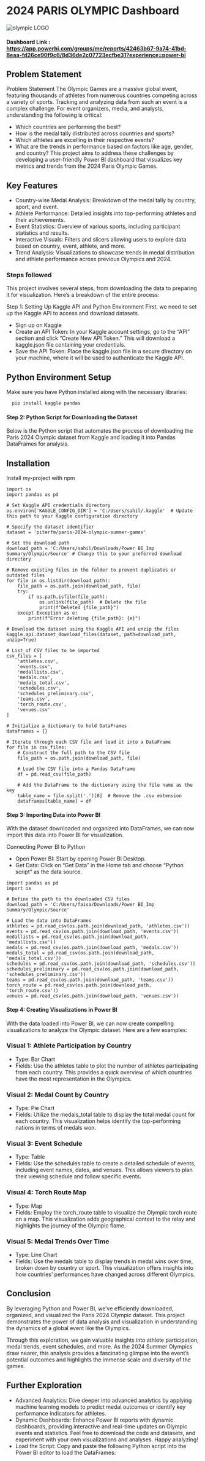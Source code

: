   #                                   2024 PARIS OLYMPIC Dashboard

 ![olympic LOGO](https://github.com/sahil-bishtgits/PARIS-OLYMPIC-2024-POWER-BI-DASHBOARD/blob/main/pngimg.com%20-%20olympic_rings_PNG6.png)

#### Dashboard Link : https://app.powerbi.com/groups/me/reports/42463b67-9a74-41bd-8eaa-fd26ce90f9c6/8d36de2c07723ecfbe31?experience=power-bi

## Problem Statement

Problem Statement
The Olympic Games are a massive global event, featuring thousands of athletes from numerous countries competing across a variety of sports. Tracking and analyzing data from such an event is a complex challenge. For event organizers, media, and analysts, understanding the following is critical:

- Which countries are performing the best?
- How is the medal tally distributed across countries and sports?
- Which athletes are excelling in their respective events?
- What are the trends in performance based on factors like age, gender, and country?
This project aims to address these challenges by developing a user-friendly Power BI dashboard that visualizes key metrics and trends from the 2024 Paris Olympic Games.

## Key Features
- Country-wise Medal Analysis: Breakdown of the medal tally by country, sport, and event.
- Athlete Performance: Detailed insights into top-performing athletes and their achievements.
- Event Statistics: Overview of various sports, including participant statistics and results.
- Interactive Visuals: Filters and slicers allowing users to explore data based on country, event, athlete, and more.
- Trend Analysis: Visualizations to showcase trends in medal distribution and athlete performance across previous Olympics and 2024.


### Steps followed 

This project involves several steps, from downloading the data to preparing it for visualization. Here’s a breakdown of the entire process:

Step 1: Setting Up Kaggle API and Python Environment
First, we need to set up the Kaggle API to access and download datasets.
- Sign up on Kaggle
- Create an API Token: In your Kaggle account settings, go to the “API” section and click “Create New API Token.” This will download a kaggle.json file containing your credentials.
- Save the API Token: Place the kaggle.json file in a secure directory on your machine, where it will be used to authenticate the Kaggle API.

## Python Environment Setup
Make sure you have Python installed along with the necessary libraries:
```bash
  pip install kaggle pandas
```
#### Step 2: Python Script for Downloading the Dataset
Below is the Python script that automates the process of downloading the Paris 2024 Olympic dataset from Kaggle and loading it into Pandas DataFrames for analysis.  

## Installation

Install my-project with npm

```import kaggle
import os
import pandas as pd

# Set Kaggle API credentials directory
os.environ['KAGGLE_CONFIG_DIR'] = 'C:/Users/sahil/.kaggle'  # Update this path to your Kaggle configuration directory

# Specify the dataset identifier
dataset = 'piterfm/paris-2024-olympic-summer-games'

# Set the download path
download_path = 'C:/Users/sahil/Downloads/Power BI_Imp Summary/Olympic/Source' # Change this to your preferred download directory

# Remove existing files in the folder to prevent duplicates or outdated files
for file in os.listdir(download_path):
    file_path = os.path.join(download_path, file)
    try:
        if os.path.isfile(file_path):
            os.unlink(file_path)  # Delete the file
            print(f"Deleted {file_path}")
    except Exception as e:
        print(f"Error deleting {file_path}: {e}")

# Download the dataset using the Kaggle API and unzip the files
kaggle.api.dataset_download_files(dataset, path=download_path, unzip=True)

# List of CSV files to be imported
csv_files = [
    'athletes.csv',
    'events.csv',
    'medallists.csv',
    'medals.csv',
    'medals_total.csv',
    'schedules.csv',
    'schedules_preliminary.csv',
    'teams.csv',
    'torch_route.csv',
    'venues.csv'
]

# Initialize a dictionary to hold DataFrames
dataframes = {}

# Iterate through each CSV file and load it into a DataFrame
for file in csv_files:
    # Construct the full path to the CSV file
    file_path = os.path.join(download_path, file)
    
    # Load the CSV file into a Pandas DataFrame
    df = pd.read_csv(file_path)
    
    # Add the DataFrame to the dictionary using the file name as the key
    table_name = file.split('.')[0]  # Remove the .csv extension
    dataframes[table_name] = df
```
#### Step 3: Importing Data into Power BI
With the dataset downloaded and organized into DataFrames, we can now import this data into Power BI for visualization.

Connecting Power BI to Python
- Open Power BI: Start by opening Power BI Desktop.
- Get Data: Click on “Get Data” in the Home tab and choose “Python script” as the data source.


```# Import necessary libraries
import pandas as pd
import os

# Define the path to the downloaded CSV files
download_path = 'C:/Users/faisa/Downloads/Power BI_Imp Summary/Olympic/Source'

# Load the data into DataFrames
athletes = pd.read_csv(os.path.join(download_path, 'athletes.csv'))
events = pd.read_csv(os.path.join(download_path, 'events.csv'))
medallists = pd.read_csv(os.path.join(download_path, 'medallists.csv'))
medals = pd.read_csv(os.path.join(download_path, 'medals.csv'))
medals_total = pd.read_csv(os.path.join(download_path, 'medals_total.csv'))
schedules = pd.read_csv(os.path.join(download_path, 'schedules.csv'))
schedules_preliminary = pd.read_csv(os.path.join(download_path, 'schedules_preliminary.csv'))
teams = pd.read_csv(os.path.join(download_path, 'teams.csv'))
torch_route = pd.read_csv(os.path.join(download_path, 'torch_route.csv'))
venues = pd.read_csv(os.path.join(download_path, 'venues.csv'))
```

#### Step 4: Creating Visualizations in Power BI
With the data loaded into Power BI, we can now create compelling visualizations to analyze the Olympic dataset. Here are a few examples:

### Visual 1: Athlete Participation by Country
- Type: Bar Chart
- Fields: Use the athletes table to plot the number of athletes participating from each country. This provides a quick overview of which countries have the most representation in the Olympics.
### Visual 2: Medal Count by Country
- Type: Pie Chart
- Fields: Utilize the medals_total table to display the total medal count for each country. This visualization helps identify the top-performing nations in terms of medals won.
### Visual 3: Event Schedule
- Type: Table
- Fields: Use the schedules table to create a detailed schedule of events, including event names, dates, and venues. This allows viewers to plan their viewing schedule and follow specific events.
### Visual 4: Torch Route Map
- Type: Map
- Fields: Employ the torch_route table to visualize the Olympic torch route on a map. This visualization adds geographical context to the relay and highlights the journey of the Olympic flame.
### Visual 5: Medal Trends Over Time
- Type: Line Chart
- Fields: Use the medals table to display trends in medal wins over time, broken down by country or sport. This visualization offers insights into how countries’ performances have changed across different Olympics.
## Conclusion
By leveraging Python and Power BI, we’ve efficiently downloaded, organized, and visualized the Paris 2024 Olympic dataset. This project demonstrates the power of data analysis and visualization in understanding the dynamics of a global event like the Olympics.

Through this exploration, we gain valuable insights into athlete participation, medal trends, event schedules, and more. As the 2024 Summer Olympics draw nearer, this analysis provides a fascinating glimpse into the event’s potential outcomes and highlights the immense scale and diversity of the games.

## Further Exploration
- Advanced Analytics: Dive deeper into advanced analytics by applying machine learning models to predict medal outcomes or identify key performance indicators for athletes.
- Dynamic Dashboards: Enhance Power BI reports with dynamic dashboards, providing interactive and real-time updates on Olympic events and statistics.
Feel free to download the code and datasets, and experiment with your own visualizations and analyses. Happy analyzing!
- Load the Script: Copy and paste the following Python script into the Power BI editor to load the DataFrames:
